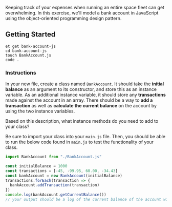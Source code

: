 Keeping track of your expenses when running an entire space fleet can get overwhelming. In this exercise, we'll model a bank account in JavaScript using the object-oriented programming design pattern.

## Getting Started

```no-highlight
et get bank-account-js
cd bank-account-js
touch BankAccount.js
code .
```

### Instructions

In your new file, create a class named `BankAccount`. It should take the **initial balance** as an argument to its constructor, and store this as an instance variable. As an additional instance variable, it should store any **transactions** made against the account in an array. There should be a way to **add a transaction** as well as **calculate the current balance** on the account by using the two instance variables.

Based on this description, what instance methods do you need to add to your class?

Be sure to import your class into your `main.js` file. Then, you should be able to run the below code found in `main.js` to test the functionality of your class.

```javascript
import BankAccount from "./BankAccount.js"

const initialBalance = 1000
const transactions = [-45, -99.95, 60.00, -34.43]
const bankAccount = new BankAccount(initialBalance)
transactions.forEach(transaction => {
  bankAccount.addTransaction(transaction)
})
console.log(bankAccount.getCurrentBalance())
// your output should be a log of the current balance of the account with all transactions accounted for
```
